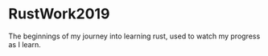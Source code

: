 # RustWork2019
The beginnings of my journey into learning rust, used to watch my progress as I learn.
